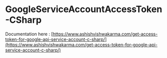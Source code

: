 ﻿# GoogleServiceAccountAccessToken-CSharp

Documentation here : [https://www.ashishvishwakarma.com/get-access-token-for-google-api-service-account-c-sharp/](https://www.ashishvishwakarma.com/get-access-token-for-google-api-service-account-c-sharp/)
